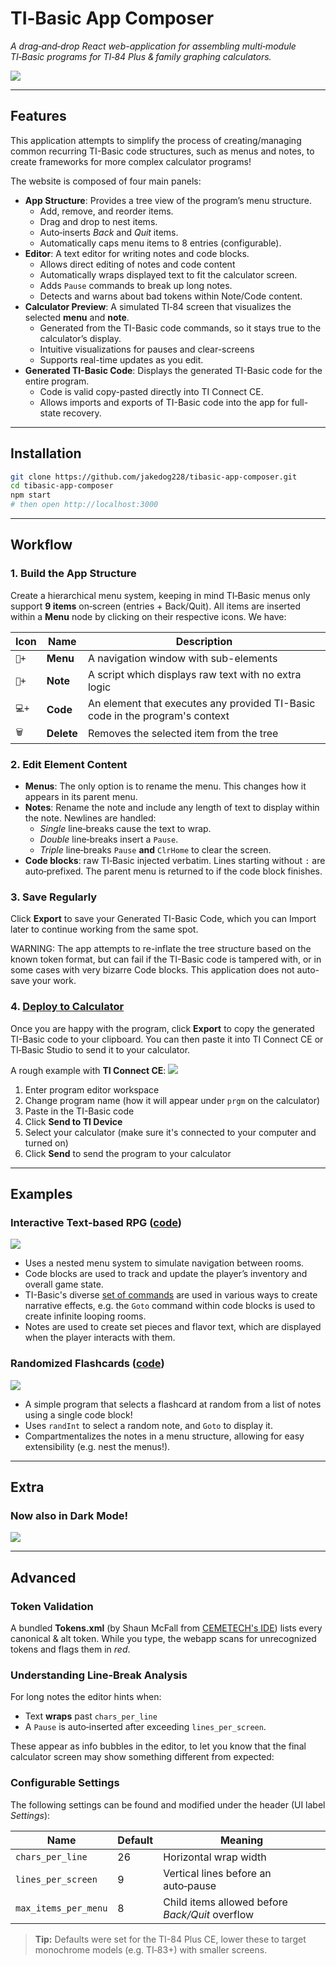 # TI‑Basic App Composer

*A drag‑and‑drop React web-application for assembling multi‑module TI‑Basic programs for TI‑84 Plus & family graphing calculators.*

![](examples/Screenshot%202025-05-07%20045711.png)

---

## Features

This application attempts to simplify the process of creating/managing common recurring TI-Basic code structures, such as menus and notes, to create frameworks for more complex calculator programs!

The website is composed of four main panels:
- **App Structure**: Provides a tree view of the program’s menu structure.
  - Add, remove, and reorder items.
  - Drag and drop to nest items.
  - Auto‑inserts *Back* and *Quit* items.
  - Automatically caps menu items to 8 entries (configurable).
- **Editor**: A text editor for writing notes and code blocks.
  - Allows direct editing of notes and code content
  - Automatically wraps displayed text to fit the calculator screen.
  - Adds `Pause` commands to break up long notes.
  - Detects and warns about bad tokens within Note/Code content.
- **Calculator Preview**: A simulated TI‑84 screen that visualizes the selected **menu** and **note**.
  - Generated from the TI-Basic code commands, so it stays true to the calculator’s display.
  - Intuitive visualizations for pauses and clear-screens
  - Supports real-time updates as you edit.
- **Generated TI-Basic Code**: Displays the generated TI-Basic code for the entire program.
  - Code is valid copy-pasted directly into TI Connect CE.
  - Allows imports and exports of TI-Basic code into the app for full-state recovery.

---

## Installation

```bash
git clone https://github.com/jakedog228/tibasic‑app-composer.git
cd tibasic‑app-composer
npm start
# then open http://localhost:3000
```

---

## Workflow

### 1. Build the App Structure

Create a hierarchical menu system, keeping in mind TI‑Basic menus only support **9 items** on‑screen (entries + Back/Quit). 
All items are inserted within a **Menu** node by clicking on their respective icons. We have:

| Icon  | Name        | Description                                                                  |
|-------| ----------- |------------------------------------------------------------------------------|
| `📁+` | **Menu**    | A navigation window with sub-elements                                        |
| `📝+` | **Note**    | A script which displays raw text with no extra logic                         |
| `💻+` | **Code**    | An element that executes any provided TI-Basic code in the program's context |
| `🗑️` | **Delete**  | Removes the selected item from the tree                                      |

### 2. Edit Element Content

- **Menus**: The only option is to rename the menu. This changes how it appears in its parent menu.
- **Notes**: Rename the note and include any length of text to display within the note. Newlines are handled:
  - *Single* line‑breaks cause the text to wrap.
  - *Double* line‑breaks insert a `Pause`.
  - *Triple* line‑breaks `Pause` **and** `ClrHome` to clear the screen.
- **Code blocks**: raw TI‑Basic injected verbatim. Lines starting without `:` are auto‑prefixed. The parent menu is returned to if the code block finishes.

### 3. Save Regularly

Click **Export** to save your Generated TI-Basic Code, which you can Import later to continue working from the same spot. 

WARNING: The app attempts to re-inflate the tree structure based on the known token format, but can fail if the TI-Basic code is tampered with, or in some cases with very bizarre Code blocks.
This application does not auto-save your work.

### 4. [Deploy to Calculator](https://education.ti.com/en/customer-support/knowledge-base/sofware-apps/product-usage/11492)

Once you are happy with the program, click **Export** to copy the generated TI-Basic code to your clipboard. You can then paste it into TI Connect CE or TI‑Basic Studio to send it to your calculator.

A rough example with **TI Connect CE**:
![](examples/Screenshot%202025-05-07%20182554.png)
1. Enter program editor workspace
2. Change program name (how it will appear under `prgm` on the calculator)
3. Paste in the TI-Basic code
4. Click **Send to TI Device**
5. Select your calculator (make sure it's connected to your computer and turned on)
6. Click **Send** to send the program to your calculator

---

## Examples

### Interactive Text-based RPG ([code](examples/the-room.txt))
![](examples/Screenshot%202025-05-07%20050016.png)
- Uses a nested menu system to simulate navigation between rooms.
- Code blocks are used to track and update the player’s inventory and overall game state.
- TI-Basic's diverse [set of commands](http://tibasicdev.wikidot.com/command-index) are used in various ways to create narrative effects, e.g. the `Goto` command within code blocks is used to create infinite looping rooms.
- Notes are used to create set pieces and flavor text, which are displayed when the player interacts with them.

### Randomized Flashcards ([code](examples/derivative-flashcards.txt))
![](examples/Screenshot%202025-05-07%20162829.png)
- A simple program that selects a flashcard at random from a list of notes using a single code block!
- Uses `randInt` to select a random note, and `Goto` to display it.
- Compartmentalizes the notes in a menu structure, allowing for easy extensibility (e.g. nest the menus!).

---

## Extra

### Now also in Dark Mode!

![](examples/Screenshot%202025-05-09%20000639.png)

---

## Advanced

### Token Validation

A bundled **Tokens.xml** (by Shaun McFall from [CEMETECH's IDE](https://www.cemetech.net/sc/xml/Tokens.xml)) lists every canonical & alt token. While you type, the webapp scans for unrecognized tokens and flags them in *red*.

### Understanding Line‑Break Analysis

For long notes the editor hints when:

- Text **wraps** past `chars_per_line`
- A `Pause` is auto‑inserted after exceeding `lines_per_screen`.

These appear as info bubbles in the editor, to let you know that the final calculator screen may show something different from expected:


### Configurable Settings

The following settings can be found and modified under the header (UI label *Settings*):

| Name                 | Default | Meaning                                         |
| -------------------- | ------- | ----------------------------------------------- |
| `chars_per_line`     | 26      | Horizontal wrap width                           |
| `lines_per_screen`   | 9       | Vertical lines before an auto‑pause             |
| `max_items_per_menu` | 8       | Child items allowed before *Back/Quit* overflow |

> **Tip:** Defaults were set for the TI-84 Plus CE, lower these to target monochrome models (e.g. TI‑83+) with smaller screens.
